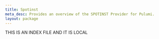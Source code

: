 ```yaml
---
title: Spotinst
meta_desc: Provides an overview of the SPOTINST Provider for Pulumi.
layout: package
---
```


THIS IS AN INDEX FILE AND IT IS LOCAL